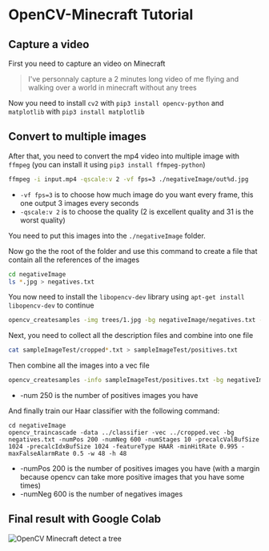 # OpenCV-Minecraft Tutorial

## Capture a video

 First you need to capture an video on Minecraft

> I've personnaly capture a 2 minutes long video of me flying and walking over a world in minecraft without any trees

Now you need to install `cv2` with `pip3 install opencv-python` and `matplotlib` with `pip3 install matplotlib`

## Convert to multiple images

After that, you need to convert the mp4 video into multiple image with `ffmpeg` (you can install it using `pip3 install ffmpeg-python`)

```bash
ffmpeg -i input.mp4 -qscale:v 2 -vf fps=3 ./negativeImage/out%d.jpg
```

* `-vf fps=3` is to choose how much image do you want every frame, this one output 3 images every seconds
* `-qscale:v 2` is to choose the quality (2 is excellent quality and 31 is the worst quality)

You need to put this images into the `./negativeImage` folder.

Now go the the root of the folder and use this command to create a file that contain all the references of the images

```bash
cd negativeImage
ls *.jpg > negatives.txt
```

You now need to install the `libopencv-dev` library using `apt-get install libopencv-dev` to continue

```bash
opencv_createsamples -img trees/1.jpg -bg negativeImage/negatives.txt -info sampleImageTest/cropped1.txt -num 128 -maxxangle 0.0 -maxyangle 0.0 -maxzangle 0.3 -bgcolor 255 -bgthresh 8 -w 48 -h 48
```

Next, you need to collect all the description files and combine into one file

```bash
cat sampleImageTest/cropped*.txt > sampleImageTest/positives.txt
```

Then combine all the images into a vec file

```bash
opencv_createsamples -info sampleImageTest/positives.txt -bg negativeImageDirectory/negatives.txt -vec cropped.vec -num 250 -w 48 -h 48
```

* -num 250 is the number of positives images you have

And finally train our Haar classifier with the following command:

```
cd negativeImage 
opencv_traincascade -data ../classifier -vec ../cropped.vec -bg negatives.txt -numPos 200 -numNeg 600 -numStages 10 -precalcValBufSize 1024 -precalcIdxBufSize 1024 -featureType HAAR -minHitRate 0.995 -maxFalseAlarmRate 0.5 -w 48 -h 48
```

* -numPos 200 is the number of positives images you have (with a margin because opencv can take more positive images that you have some times)
* -numNeg 600 is the number of negatives images

## Final result with Google Colab

![OpenCV Minecraft detect a tree](https://i.imgur.com/UY1fzZO.png)
